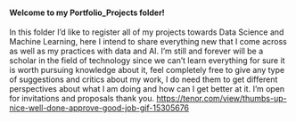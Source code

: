 #### Welcome to my Portfolio_Projects folder! 
In this folder I’d like to register all of my projects towards Data Science and Machine Learning, here I intend to share everything new that I come across as well as my practices with data and AI. I’m still and forever will be a scholar in the field of technology since we can’t learn everything for sure it is worth pursuing knowledge about it, feel completely free to give any type of suggestions and critics about my work, I do need them to get different perspectives about what I am doing and how can I get better at it. I’m open for invitations and proposals thank you.
https://tenor.com/view/thumbs-up-nice-well-done-approve-good-job-gif-15305676

